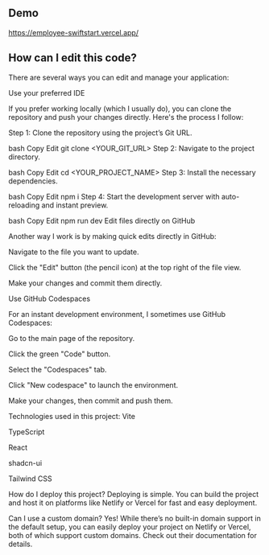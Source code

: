 ## Demo
https://employee-swiftstart.vercel.app/

## How can I edit this code?

There are several ways you can edit and manage your application:

Use your preferred IDE

If you prefer working locally (which I usually do), you can clone the repository and push your changes directly. Here's the process I follow:

Step 1: Clone the repository using the project’s Git URL.

bash
Copy
Edit
git clone <YOUR_GIT_URL>
Step 2: Navigate to the project directory.

bash
Copy
Edit
cd <YOUR_PROJECT_NAME>
Step 3: Install the necessary dependencies.

bash
Copy
Edit
npm i
Step 4: Start the development server with auto-reloading and instant preview.

bash
Copy
Edit
npm run dev
Edit files directly on GitHub

Another way I work is by making quick edits directly in GitHub:

Navigate to the file you want to update.

Click the "Edit" button (the pencil icon) at the top right of the file view.

Make your changes and commit them directly.

Use GitHub Codespaces

For an instant development environment, I sometimes use GitHub Codespaces:

Go to the main page of the repository.

Click the green "Code" button.

Select the "Codespaces" tab.

Click "New codespace" to launch the environment.

Make your changes, then commit and push them.

Technologies used in this project:
Vite

TypeScript

React

shadcn-ui

Tailwind CSS

How do I deploy this project?
Deploying is simple. You can build the project and host it on platforms like Netlify or Vercel for fast and easy deployment.

Can I use a custom domain?
Yes! While there’s no built-in domain support in the default setup, you can easily deploy your project on Netlify or Vercel, both of which support custom domains. Check out their documentation for details.




